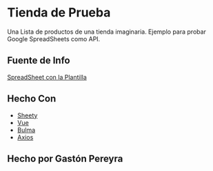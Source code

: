 # Tienda de Prueba

Una Lista de productos de una tienda imaginaria. 
Ejemplo para probar Google SpreadSheets como API.

## Fuente de Info

[SpreadSheet con la Plantilla](https://docs.google.com/spreadsheets/d/1UhCjzzNLcHXYD7PzCau9Fo5Ad-IZsbUhbKKS2lOB4Zk/edit?usp=sharing)

## Hecho Con

* [Sheety](https://sheety.co/)
* [Vue](https://vuejs.org)
* [Bulma](https://bulma.io/)
* [Axios](https://github.com/axios/axios)

## Hecho por Gastón Pereyra
